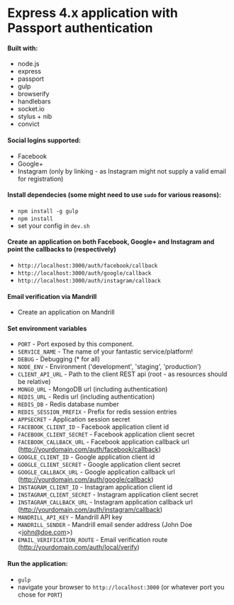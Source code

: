 Express 4.x application with Passport authentication
====================================================

#### Built with:
* node.js
* express
* passport
* gulp
* browserify
* handlebars
* socket.io
* stylus + nib
* convict

#### Social logins supported:
* Facebook
* Google+
* Instagram (only by linking - as Instagram might not supply a valid email for registration)

#### Install dependecies (some might need to use `sudo` for various reasons): ###
* `npm install -g gulp`
* `npm install`
* set your config in `dev.sh`

#### Create an application on both Facebook, Google+ and Instagram and point the callbacks to (respectively)
* `http://localhost:3000/auth/facebook/callback`
* `http://localhost:3000/auth/google/callback`
* `http://localhost:3000/auth/instagram/callback`

#### Email verification via Mandrill
* Create an application on Mandrill

#### Set environment variables
* `PORT` - Port exposed by this component.
* `SERVICE_NAME` - The name of your fantastic service/platform!
* `DEBUG` - Debugging (* for all)
* `NODE_ENV` - Environment ('development', 'staging', 'production')
* `CLIENT_API_URL` - Path to the client REST api (root - as resources should be relative)
* `MONGO_URL` - MongoDB url (including authentication)
* `REDIS_URL` - Redis url (including authentication)
* `REDIS_DB` - Redis database number
* `REDIS_SESSION_PREFIX` - Prefix for redis session entries
* `APPSECRET` - Application session secret
* `FACEBOOK_CLIENT_ID` - Facebook application client id
* `FACEBOOK_CLIENT_SECRET` - Facebook application client secret
* `FACEBOOK_CALLBACK_URL` - Facebook application callback url (http://yourdomain.com/auth/facebook/callback)
* `GOOGLE_CLIENT_ID` - Google application client id
* `GOOGLE_CLIENT_SECRET` - Google application client secret
* `GOOGLE_CALLBACK_URL` - Google application callback url (http://yourdomain.com/auth/google/callback)
* `INSTAGRAM_CLIENT_ID` - Instagram application client id
* `INSTAGRAM_CLIENT_SECRET` - Instagram application client secret
* `INSTAGRAM_CALLBACK_URL` - Instagram application callback url (http://yourdomain.com/auth/instagram/callback)
* `MANDRILL_API_KEY` - Mandrill API key
* `MANDRILL_SENDER` - Mandrill email sender address (John Doe &lt;john@doe.com&gt;)
* `EMAIL_VERIFICATION_ROUTE` - Email verification route (http://yourdomain.com/auth/local/verify)

#### Run the application:
* `gulp`
* navigate your browser to `http://localhost:3000` (or whatever port you chose for `PORT`)